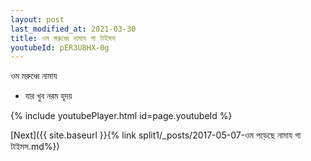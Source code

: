 ```yaml
---
layout: post
last_modified_at: 2021-03-30
title: ওম মরুধ্বে নামায গা টাইমস
youtubeId: pER3U8HX-0g
---
```

 
 
 ওম মরুধ্বে নামায  
 
 -  যার খুব নরম হৃদয় 
 
  
 
  
 
 
 
 
 
 


{% include youtubePlayer.html id=page.youtubeId %}
 
[Next]({{ site.baseurl }}{% link  split1/_posts/2017-05-07-ওম পড়েছে নামায গা টাইমস.md%})
 

